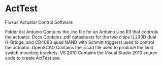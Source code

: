 # ActTest
Fluxus Actuator Control Software

Folder list
Arduino
  Contains the .ino file for an Arduino Uno R3 that controls the actuator.
Docs
  Contains .pdf datasheets for the two chips (L293D dual H-Bridge, and CD4093 quad NAND with Schmitt triggers) used to control the actuator.
OpenSCAD
  Contains the .scad file used to produce the limit switch mounting brackets.
VS 2010
  Contains the Visual Studio 2010 source code to create ActTest.exe.
